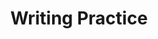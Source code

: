 ---
title: Writing Practice

source:
- title: Common Core Basics
  subject: Social Studies
  chapter: 4
  toc_type: Lesson Review
  toc_number: 4.2
  pages: 158 - 161

questions:
  - number: 1
    text: >
      Despite the fact that the League of Nations failed in its primary goal of preventing another world war, Americans were willing to join the United Nations following World War II. Write a paragraph explaining why you think the outlook of Americans had changed.
    choice:
      - option: blank
    answer:
      - text: >
          Think about the effect of having two world wars within 30 years.
          <br /><br />
          Sample Response
          <br /><br />
          At the end of World War I, Americans felt they had helped their European allies. Then they just wanted to return to isolationist policies. However, the Great Depression proved that the economy was global. By the end of World War II, it was clear that the United States had become the leading military power in the world. Americans realized that if there was any hope of preventing future wars, the United States needed to be part of that effort.
        
layout: cc_review
---